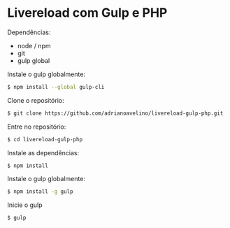 Livereload com Gulp e PHP
==================

Dependências:
- node / npm
- git
- gulp global

Instale o gulp globalmente:
```sh
$ npm install --global gulp-cli
```

Clone o repositório:    
```sh
$ git clone https://github.com/adrianoavelino/livereload-gulp-php.git
```
Entre no repositório:
```sh
$ cd livereload-gulp-php
```

Instale as dependências:
```sh
$ npm install

```
Instale o gulp globalmente:
```sh
$ npm install -g gulp
```
Inicie o gulp
```sh
$ gulp
```
